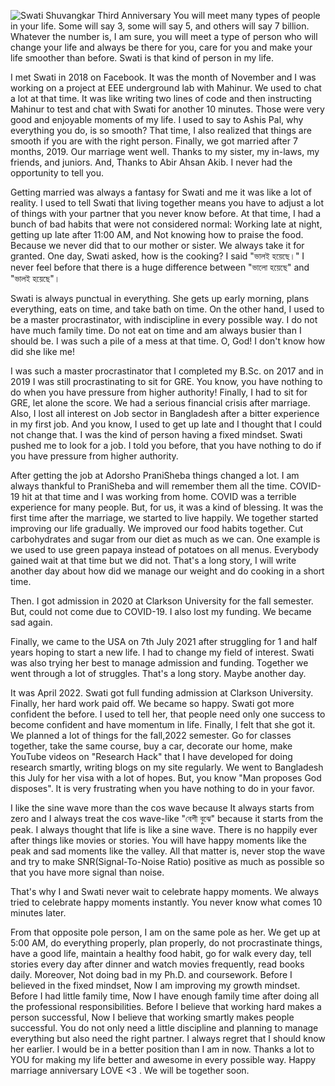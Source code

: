 ![Swati Shuvangkar Third Anniversary](/assets/images/Swati-Shuvangkar-3rd-Anniversary.png)
You will meet many types of people in your life. Some will say 3, some will say 5, and others will say 7 billion. Whatever the number is, I am sure, you will meet a type of person who will change your life and always be there for you, care for you and make your life smoother than before. Swati is that kind of person in my life.

I met Swati in 2018 on Facebook. It was the month of November and I was working on a project at EEE underground lab with Mahinur. We used to chat a lot at that time. It was like writing two lines of code and then instructing Mahinur to test and chat with Swati for another 10 minutes. Those were very good and enjoyable moments of my life. I used to say to Ashis Pal, why everything you do, is so smooth? That time, I also realized that things are smooth if you are with the right person. Finally, we got married after 7 months, 2019. Our marriage went well. Thanks to my sister, my in-laws, my friends, and juniors. And, Thanks to Abir Ahsan Akib. I never had the opportunity to tell you.

Getting married was always a fantasy for Swati and me it was like a lot of reality. I used to tell Swati that living together means you have to adjust a lot of things with your partner that you never know before. At that time, I had a bunch of bad habits that were not considered normal: Working late at night, getting up late after 11:00 AM, and Not knowing how to praise the food. Because we never did that to our mother or sister. We always take it for granted. One day, Swati asked, how is the cooking? I said "ভালই হয়েছে।" I never feel before that there is a huge difference between "ভালো হয়েছে" and "ভালই হয়েছে"।

Swati is always punctual in everything. She gets up early morning, plans everything, eats on time, and take bath on time. On the other hand, I used to be a master procrastinator, with indiscipline in every possible way. I do not have much family time. Do not eat on time and am always busier than I should be. I was such a pile of a mess at that time. O, God! I don't know how did she like me!

I was such a master procrastinator that I completed my B.Sc. on 2017 and in 2019 I was still procrastinating to sit for GRE. You know, you have nothing to do when you have pressure from higher authority! Finally, I had to sit for GRE, let alone the score. We had a serious financial crisis after marriage. Also, I lost all interest on Job sector in Bangladesh after a bitter experience in my first job. And you know, I used to get up late and I thought that I could not change that. I was the kind of person having a fixed mindset. Swati pushed me to look for a job. I told you before, that you have nothing to do if you have pressure from higher authority.

After getting the job at Adorsho PraniSheba things changed a lot. I am always thankful to PraniSheba and will remember them all the time. COVID-19 hit at that time and I was working from home. COVID was a terrible experience for many people. But, for us, it was a kind of blessing. It was the first time after the marriage, we started to live happily. We together started improving our life gradually. We improved our food habits together. Cut carbohydrates and sugar from our diet as much as we can. One example is we used to use green papaya instead of potatoes on all menus. Everybody gained wait at that time but we did not. That's a long story, I will write another day about how did we manage our weight and do cooking in a short time.

Then. I got admission in 2020 at Clarkson University for the fall semester. But, could not come due to COVID-19. I also lost my funding. We became sad again.

Finally, we came to the USA on 7th July 2021 after struggling for 1 and half years hoping to start a new life. I had to change my field of interest. Swati was also trying her best to manage admission and funding. Together we went through a lot of struggles. That's a long story. Maybe another day.

It was April 2022. Swati got full funding admission at Clarkson University. Finally, her hard work paid off. We became so happy. Swati got more confident the before. I used to tell her, that people need only one success to become confident and have momentum in life. Finally, I felt that she got it. We planned a lot of things for the fall,2022 semester. Go for classes together, take the same course, buy a car, decorate our home, make YouTube videos on "Research Hack" that I have developed for doing research smartly, writing blogs on my site regularly. We went to Bangladesh this July for her visa with a lot of hopes. But, you know "Man proposes God disposes". It is very frustrating when you have nothing to do in your favor.

I like the sine wave more than the cos wave because It always starts from zero and I always treat the cos wave-like "বেশী বুঝে" because it starts from the peak. I always thought that life is like a sine wave. There is no happily ever after things like movies or stories. You will have happy moments like the peak and sad moments like the valley. All that matter is, never stop the wave and try to make SNR(Signal-To-Noise Ratio) positive as much as possible so that you have more signal than noise.

That's why I and Swati never wait to celebrate happy moments. We always tried to celebrate happy moments instantly. You never know what comes 10 minutes later.

From that opposite pole person, I am on the same pole as her. We get up at 5:00 AM, do everything properly, plan properly, do not procrastinate things, have a good life, maintain a healthy food habit, go for walk every day, tell stories every day after dinner and watch movies frequently, read books daily. Moreover, Not doing bad in my Ph.D. and coursework. Before I believed in the fixed mindset, Now I am improving my growth mindset. Before I had little family time, Now I have enough family time after doing all the professional responsibilities. Before I believe that working hard makes a person successful, Now I believe that working smartly makes people successful. You do not only need a little discipline and planning to manage everything but also need the right partner. I always regret that I should know her earlier. I would be in a better position than I am in now. Thanks a lot to YOU for making my life better and awesome in every possible way. Happy marriage anniversary LOVE <3 . We will be together soon.